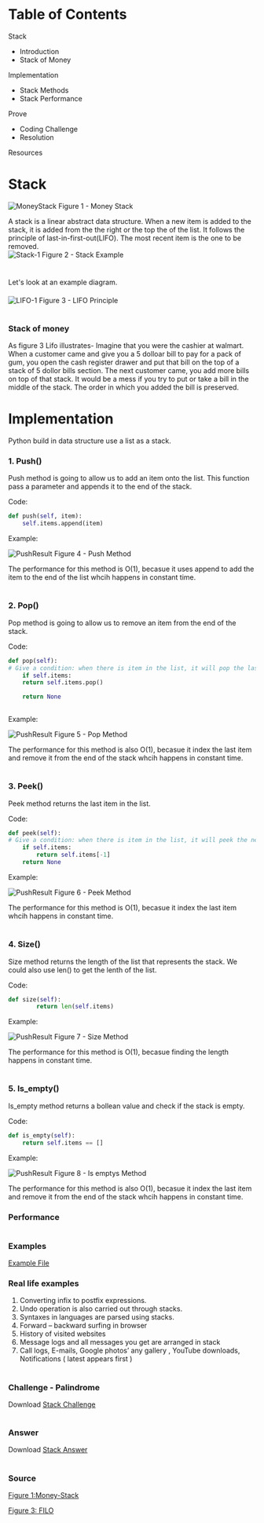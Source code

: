 <!--
What is the purpose of the data structure?

What is the performance of the data structure (you will need to talk about big O notation)?

What kind of problems can be solved using the data structure?

How would the data structure be used in Python (in some cases you will need to discuss recursion)?

What kind of errors are common when using the data structure? -->

# Table of Contents
Stack
* Introduction
* Stack of Money

Implementation
* Stack Methods
* Stack Performance

Prove
* Coding Challenge
* Resolution

Resources


# Stack
![MoneyStack](https://github.com/chloehuang18/Python-Data-Structure/blob/master/money-stack.PNG)
Figure 1 - Money Stack

A stack is a linear abstract data structure. When a new item is added to the stack, it is added from the the right or the top the of the list. It follows the principle of last-in-first-out(LIFO). The most recent item is the one to be removed.  
![Stack-1](https://github.com/chloehuang18/Python-Data-Structure/blob/master/stack_1.PNG)
Figure 2 - Stack Example
#
Let's look at an example diagram. 
#### 
![LIFO-1](https://github.com/chloehuang18/Python-Data-Structure/blob/master/stack_lifo.PNG)
Figure 3 - LIFO Principle

#
### Stack of money 
As figure 3 Lifo illustrates- Imagine that you were the cashier at walmart. When a customer came and give you a 5 dolloar bill to pay for a pack of gum, 
you open the cash register drawer and put that bill on the top of a stack of 5 dollor bills section. The next customer came, you add more bills on top of that stack. 
It would be a mess if you try to put or take a bill in the middle of the stack. The order in which you added the bill is preserved. 

# Implementation
Python build in data structure use a list as a stack. 

### 1. Push()
Push method is going to allow us to add an item onto the list. This function pass a parameter and appends it to the end of the stack.

Code:
```python
def push(self, item):
    self.items.append(item)  
```
Example:

![PushResult](https://github.com/chloehuang18/Python-Data-Structure/blob/master/push_result.PNG)
Figure 4 - Push Method

The performance for this method is O(1), becasue it uses append to add the item to the end of the list whcih happens in constant time. 
#
### 2. Pop()
Pop method is going to allow us to remove an item from the end of the stack.

Code:
```python
def pop(self):
# Give a condition: when there is item in the list, it will pop the last item, otherwise it will return None
    if self.items: 
    return self.items.pop()

    return None
    
```
Example:

![PushResult](https://github.com/chloehuang18/Python-Data-Structure/blob/master/pop_result.PNG)
Figure 5 - Pop Method

The performance for this method is also O(1), becasue it index the last item and remove it from the end of the stack whcih happens in constant time.
#
### 3. Peek()
Peek method returns the last item in the list.

Code:
```python
def peek(self):
# Give a condition: when there is item in the list, it will peek the next item, otherwise it will return None
    if self.items: 
        return self.items[-1] 
    return None    
```
Example:

![PushResult](https://github.com/chloehuang18/Python-Data-Structure/blob/master/peek_result.PNG)
Figure 6 - Peek Method

The performance for this method is O(1), becasue it index the last item whcih happens in constant time.

#
### 4. Size()
Size method returns the length of the list that represents the stack.
We could also use len() to get the lenth of the list.

Code:
```python
def size(self):
        return len(self.items)
```
Example:

![PushResult](https://github.com/chloehuang18/Python-Data-Structure/blob/master/size_result.PNG)
Figure 7 - Size Method

The performance for this method is O(1), becasue finding the length happens in constant time.

#
### 5. Is_empty()
Is_empty method returns a bollean value and check if the stack is empty.

Code:
```python
def is_empty(self):
    return self.items == []  
```
Example:

![PushResult](https://github.com/chloehuang18/Python-Data-Structure/blob/master/emptey_result.PNG)
Figure 8 - Is emptys Method

The performance for this method is also O(1), becasue it index the last item and remove it from the end of the stack whcih happens in constant time.


### Performance

#

### Examples
[Example File](stack_example.py)

### Real life examples

1. Converting infix to postfix expressions.
2. Undo operation is also carried out through stacks.
3. Syntaxes in languages are parsed using stacks.
4. Forward – backward surfing in browser
5. History of visited websites
6. Message logs and all messages you get are arranged in stack
7. Call logs, E-mails, Google photos’ any gallery , YouTube downloads, Notifications ( latest appears first )

#
### Challenge - Palindrome
Download [Stack Challenge](stack_challenage.py)
#
### Answer
Download [Stack Answer](stack_answer.py)
#
### Source
[Figure 1:Money-Stack](https://www.yourconroenews.com/business/bizfeed/article/Mississippi-bank-to-purchase-Houston-s-Icon-Bank-12847400.php)

[Figure 3: FILO](https://en.wikipedia.org/wiki/File:Lifo_stack.png)
